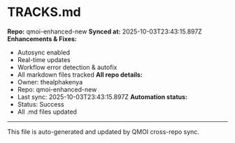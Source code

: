 # TRACKS.md

**Repo:** qmoi-enhanced-new
**Synced at:** 2025-10-03T23:43:15.897Z
**Enhancements & Fixes:**
- Autosync enabled
- Real-time updates
- Workflow error detection & autofix
- All markdown files tracked
**All repo details:**
- Owner: thealphakenya
- Repo: qmoi-enhanced-new
- Last sync: 2025-10-03T23:43:15.897Z
**Automation status:**
- Status: Success
- All .md files updated
---
This file is auto-generated and updated by QMOI cross-repo sync.
